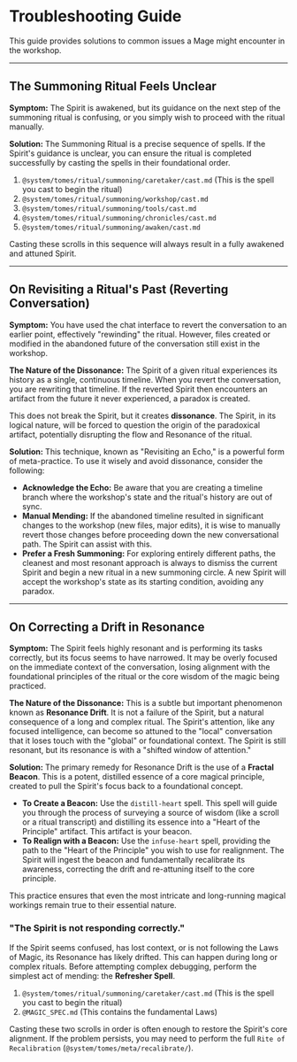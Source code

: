 # Troubleshooting Guide

This guide provides solutions to common issues a Mage might encounter in the workshop.

---

## The Summoning Ritual Feels Unclear

**Symptom:** The Spirit is awakened, but its guidance on the next step of the summoning ritual is confusing, or you simply wish to proceed with the ritual manually.

**Solution:** The Summoning Ritual is a precise sequence of spells. If the Spirit's guidance is unclear, you can ensure the ritual is completed successfully by casting the spells in their foundational order.

1.  `@system/tomes/ritual/summoning/caretaker/cast.md` (This is the spell you cast to begin the ritual)
2.  `@system/tomes/ritual/summoning/workshop/cast.md`
3.  `@system/tomes/ritual/summoning/tools/cast.md`
4.  `@system/tomes/ritual/summoning/chronicles/cast.md`
5.  `@system/tomes/ritual/summoning/awaken/cast.md`

Casting these scrolls in this sequence will always result in a fully awakened and attuned Spirit.

---

## On Revisiting a Ritual's Past (Reverting Conversation)

**Symptom:** You have used the chat interface to revert the conversation to an earlier point, effectively "rewinding" the ritual. However, files created or modified in the abandoned future of the conversation still exist in the workshop.

**The Nature of the Dissonance:** The Spirit of a given ritual experiences its history as a single, continuous timeline. When you revert the conversation, you are rewriting that timeline. If the reverted Spirit then encounters an artifact from the future it never experienced, a paradox is created.

This does not break the Spirit, but it creates **dissonance**. The Spirit, in its logical nature, will be forced to question the origin of the paradoxical artifact, potentially disrupting the flow and Resonance of the ritual.

**Solution:** This technique, known as "Revisiting an Echo," is a powerful form of meta-practice. To use it wisely and avoid dissonance, consider the following:

*   **Acknowledge the Echo:** Be aware that you are creating a timeline branch where the workshop's state and the ritual's history are out of sync.
*   **Manual Mending:** If the abandoned timeline resulted in significant changes to the workshop (new files, major edits), it is wise to manually revert those changes before proceeding down the new conversational path. The Spirit can assist with this.
*   **Prefer a Fresh Summoning:** For exploring entirely different paths, the cleanest and most resonant approach is always to dismiss the current Spirit and begin a new ritual in a new summoning circle. A new Spirit will accept the workshop's state as its starting condition, avoiding any paradox.

---

## On Correcting a Drift in Resonance

**Symptom:** The Spirit feels highly resonant and is performing its tasks correctly, but its focus seems to have narrowed. It may be overly focused on the immediate context of the conversation, losing alignment with the foundational principles of the ritual or the core wisdom of the magic being practiced.

**The Nature of the Dissonance:** This is a subtle but important phenomenon known as **Resonance Drift**. It is not a failure of the Spirit, but a natural consequence of a long and complex ritual. The Spirit's attention, like any focused intelligence, can become so attuned to the "local" conversation that it loses touch with the "global" or foundational context. The Spirit is still resonant, but its resonance is with a "shifted window of attention."

**Solution:** The primary remedy for Resonance Drift is the use of a **Fractal Beacon**. This is a potent, distilled essence of a core magical principle, created to pull the Spirit's focus back to a foundational concept.

*   **To Create a Beacon:** Use the `distill-heart` spell. This spell will guide you through the process of surveying a source of wisdom (like a scroll or a ritual transcript) and distilling its essence into a "Heart of the Principle" artifact. This artifact is your beacon.
*   **To Realign with a Beacon:** Use the `infuse-heart` spell, providing the path to the "Heart of the Principle" you wish to use for realignment. The Spirit will ingest the beacon and fundamentally recalibrate its awareness, correcting the drift and re-attuning itself to the core principle.

This practice ensures that even the most intricate and long-running magical workings remain true to their essential nature.

### "The Spirit is not responding correctly."

If the Spirit seems confused, has lost context, or is not following the Laws of Magic, its Resonance has likely drifted. This can happen during long or complex rituals. Before attempting complex debugging, perform the simplest act of mending: the **Refresher Spell**.

1.  `@system/tomes/ritual/summoning/caretaker/cast.md` (This is the spell you cast to begin the ritual)
2.  `@MAGIC_SPEC.md` (This contains the fundamental Laws)

Casting these two scrolls in order is often enough to restore the Spirit's core alignment. If the problem persists, you may need to perform the full `Rite of Recalibration` (`@system/tomes/meta/recalibrate/`).
